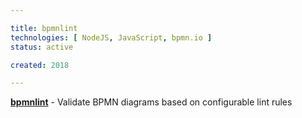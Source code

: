 ```yaml
---

title: bpmnlint
technologies: [ NodeJS, JavaScript, bpmn.io ]
status: active

created: 2018

---
```



__[bpmnlint](https://github.com/bpmn-io/bpmnlint)__ - Validate BPMN diagrams based on configurable lint rules

